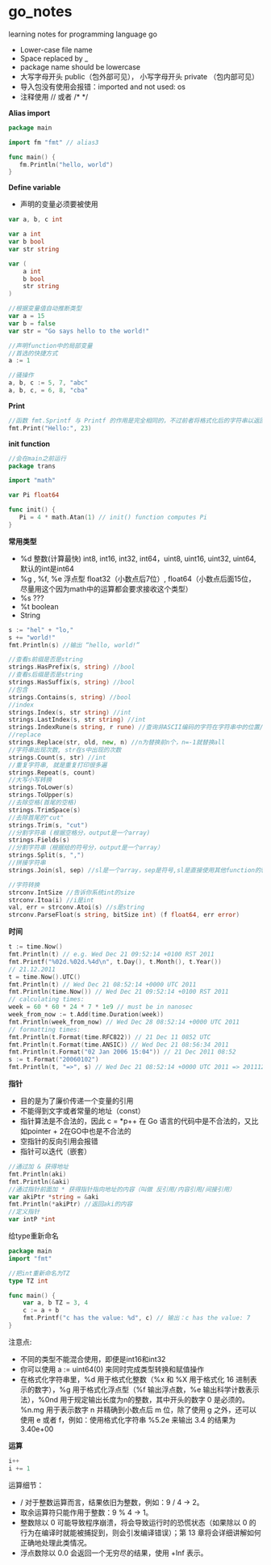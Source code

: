 # go_notes

learning notes for programming language go

* Lower-case file name
* Space replaced by _
* package name should be lowercase
* 大写字母开头 public（包外部可见）， 小写字母开头 private （包内部可见）
* 导入包没有使用会报错：imported and not used: os
* 注释使用 // 或者 /* */

**Alias import**

```go
package main

import fm "fmt" // alias3

func main() {
   fm.Println("hello, world")
}
```

**Define variable**
* 声明的变量必须要被使用
```go
var a, b, c int
```
```go
var a int
var b bool
var str string
```
```go
var (
	a int
	b bool
	str string
)
```
```go
//根据变量值自动推断类型
var a = 15
var b = false
var str = "Go says hello to the world!"

//声明function中的局部变量
//首选的快捷方式
a := 1
```
```go
//骚操作
a, b, c := 5, 7, "abc"
a, b, c, = 6, 8, "cba"
```


**Print**
```go
//函数 fmt.Sprintf 与 Printf 的作用是完全相同的，不过前者将格式化后的字符串以返回值的形式返回给调用者
fmt.Print("Hello:", 23)
```

**init function**
```go
//会在main之前运行
package trans

import "math"

var Pi float64

func init() {
   Pi = 4 * math.Atan(1) // init() function computes Pi
}
```

**常用类型**
* %d 整数(计算最快) int8, int16, int32, int64，uint8, uint16, uint32, uint64, 默认的int是int64
* %g , %f, %e 浮点型 float32（小数点后7位）, float64（小数点后面15位， 尽量用这个因为math中的运算都会要求接收这个类型）
* %s ???
* %t boolean
* String
```go
s := "hel" + "lo,"
s += "world!"
fmt.Println(s) //输出 “hello, world!”

//查看s前缀是否是string
strings.HasPrefix(s, string) //bool
//查看s后缀是否是string
strings.HasSuffix(s, string) //bool
//包含
strings.Contains(s, string) //bool
//index
strings.Index(s, str string) //int
strings.LastIndex(s, str string) //int
strings.IndexRune(s string, r rune) //查询非ASCII编码的字符在字符串中的位置//int
//replace
strings.Replace(str, old, new, n) //n为替换前n个，n=-1就替换all
//字符串出现次数, str在s中出现的次数
strings.Count(s, str) //int
//重复字符串, 就是重复打印很多遍
strings.Repeat(s, count)
//大写小写转换
strings.ToLower(s)
strings.ToUpper(s)
//去除空格(首尾的空格)
strings.TrimSpace(s)
//去除首尾的"cut"
strings.Trim(s, "cut")
//分割字符串 (根据空格分，output是一个array)
strings.Fields(s)
//分割字符串（根据给的符号分，output是一个array）
strings.Split(s, ",")
//拼接字符串
strings.Join(sl, sep) //sl是一个array，sep是符号,sl是直接使用其他function的输出的注意，有可能function的输出并不支持所以造成的结果并没有加入sep合并

//字符转换
strconv.IntSize //告诉你系统int的size
strconv.Itoa(i) //i是int
val, err = strconv.Atoi(s) //s是string
strconv.ParseFloat(s string, bitSize int) (f float64, err error)
```

**时间**
```go
t := time.Now()
fmt.Println(t) // e.g. Wed Dec 21 09:52:14 +0100 RST 2011
fmt.Printf("%02d.%02d.%4d\n", t.Day(), t.Month(), t.Year())
// 21.12.2011
t = time.Now().UTC()
fmt.Println(t) // Wed Dec 21 08:52:14 +0000 UTC 2011
fmt.Println(time.Now()) // Wed Dec 21 09:52:14 +0100 RST 2011
// calculating times:
week = 60 * 60 * 24 * 7 * 1e9 // must be in nanosec
week_from_now := t.Add(time.Duration(week))
fmt.Println(week_from_now) // Wed Dec 28 08:52:14 +0000 UTC 2011
// formatting times:
fmt.Println(t.Format(time.RFC822)) // 21 Dec 11 0852 UTC
fmt.Println(t.Format(time.ANSIC)) // Wed Dec 21 08:56:34 2011
fmt.Println(t.Format("02 Jan 2006 15:04")) // 21 Dec 2011 08:52
s := t.Format("20060102")
fmt.Println(t, "=>", s) // Wed Dec 21 08:52:14 +0000 UTC 2011 => 20111221
```

**指针**
* 目的是为了廉价传递一个变量的引用
* 不能得到文字或者常量的地址（const）
* 指针算法是不合法的，因此 c = *p++ 在 Go 语言的代码中是不合法的，又比如pointer + 2在GO中也是不合法的
* 空指针的反向引用会报错
* 指针可以迭代（嵌套）
```go
//通过加 & 获得地址
fmt.Println(aki)
fmt.Println(&aki)
//通过指针前面加 * 获得指针指向地址的内容（叫做 反引用/内容引用/间接引用）
var akiPtr *string = &aki
fmt.Println(*akiPtr) //返回aki的内容
//定义指针
var intP *int
```



给type重新命名
```go
package main
import "fmt"

//把int重新命名为TZ
type TZ int

func main() {
	var a, b TZ = 3, 4
	c := a + b
	fmt.Printf("c has the value: %d", c) // 输出：c has the value: 7
}
```

注意点:
* 不同的类型不能混合使用，即便是int16和int32
* 你可以使用 a := uint64(0) 来同时完成类型转换和赋值操作
* 在格式化字符串里，%d 用于格式化整数（%x 和 %X 用于格式化 16 进制表示的数字），%g 用于格式化浮点型（%f 输出浮点数，%e 输出科学计数表示法），%0nd 用于规定输出长度为n的整数，其中开头的数字 0 是必须的。%n.mg 用于表示数字 n 并精确到小数点后 m 位，除了使用 g 之外，还可以使用 e 或者 f，例如：使用格式化字符串 %5.2e 来输出 3.4 的结果为 3.40e+00

**运算**
```go
i++
i += 1
```

运算细节：
* / 对于整数运算而言，结果依旧为整数，例如：9 / 4 -> 2。
* 取余运算符只能作用于整数：9 % 4 -> 1。
* 整数除以 0 可能导致程序崩溃，将会导致运行时的恐慌状态（如果除以 0 的行为在编译时就能被捕捉到，则会引发编译错误）；第 13 章将会详细讲解如何正确地处理此类情况。
* 浮点数除以 0.0 会返回一个无穷尽的结果，使用 +Inf 表示。

